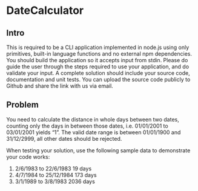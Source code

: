 # DateCalculator

## Intro

This is required to be a CLI application implemented in node.js using only primitives, built-in language functions and no external npm dependencies. You should build the application so it accepts input from stdin. Please do guide the user through the steps required to use your application, and do validate your input. A complete solution should include your source code, documentation and unit tests. You can upload the source code publicly to Github and share the link with us via
email.

## Problem

You need to calculate the distance in whole days between two dates, counting only the days in between those dates, i.e. 01/01/2001 to 03/01/2001 yields “1”. The valid date range is between 01/01/1900 and 31/12/2999, all other dates should be rejected.

When testing your solution, use the following sample data to demonstrate your code works:

1. 2/6/1983 to 22/6/1983 19 days
2. 4/7/1984 to 25/12/1984 173 days
3. 3/1/1989 to 3/8/1983 2036 days
